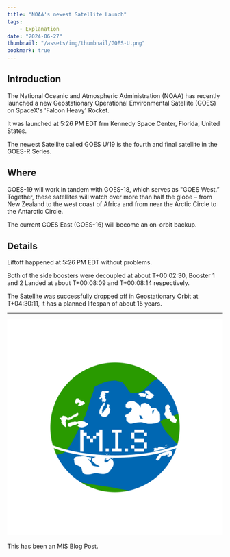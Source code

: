 ```yaml
---
title: "NOAA's newest Satellite Launch"
tags:
    - Explanation
date: "2024-06-27"
thumbnail: "/assets/img/thumbnail/GOES-U.png"
bookmark: true
---
```


## Introduction

The National Oceanic and Atmospheric Administration (NOAA) has recently launched a new Geostationary Operational Environmental Satellite (GOES) on SpaceX's 'Falcon Heavy' Rocket.

It was launched at 5:26 PM EDT frm Kennedy Space Center, Florida, United States.

The newest Satellite called GOES U/19 is the fourth and final satellite in the GOES-R Series.

## Where

GOES-19 will work in tandem with GOES-18, which serves as "GOES West.” Together, these satellites will watch over more than half the globe – from New Zealand to the west coast of Africa and from near the Arctic Circle to the Antarctic Circle. 

The current GOES East (GOES-16) will become an on-orbit backup.

## Details

Liftoff happened at 5:26 PM EDT without problems.

Both of the side boosters were decoupled at about T+00:02:30, Booster 1 and 2 Landed at about T+00:08:09 and T+00:08:14 respectively.

The Satellite was successfully dropped off in Geostationary Orbit at T+04:30:11, it has a planned lifespan of about 15 years.

---

![MIS Logo](/assets/miko.png)

This has been an MIS Blog Post.
